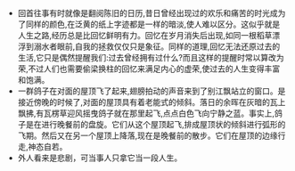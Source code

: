 - 回首往事有时就像是翻阅陈旧的日历,昔日曾经出现过的欢乐和痛苦的时光成为了同样的颜色,在泛黄的纸上字迹都是一样的暗淡,使人难以区分。这似乎就是人生之路,经历总是比回忆鲜明有力。回忆在岁月消失后出现,如同一根稻草漂浮到溺水者眼前,自我的拯救仅仅只是象征。同样的道理,回忆无法还原过去的生活,它只是偶然提醒我们:过去曾经拥有过什么?而且这样的提醒时常以算改为荣,不过人们也需要偷梁换柱的回忆来满足内心的虚荣,使过去的人生变得丰富和饱满。
- 一群鸽子在对面的屋顶飞了起来,翅膀拍动的声音来到了别江飘站立的窗口。是接近傍晚的时候了,对面的屋顶具有着老能式的倾斜。落日的余晖在灰暗的瓦上飘拂,有瓦楞草迎风摇曳鸽子就在那里起飞,点点白色飞向宁静之蓝。事实上,鸽子是在进行晚餐前的盘旋。它们从这个屋顶起飞,排成屋顶状的倾斜进行弧形的飞期。然后又在另一个屋顶上降落,现在是晚餐前的散步。它们在屋顶的边缘行走,神态自若。
- 外人看来是悲剧，可当事人只拿它当一段人生。